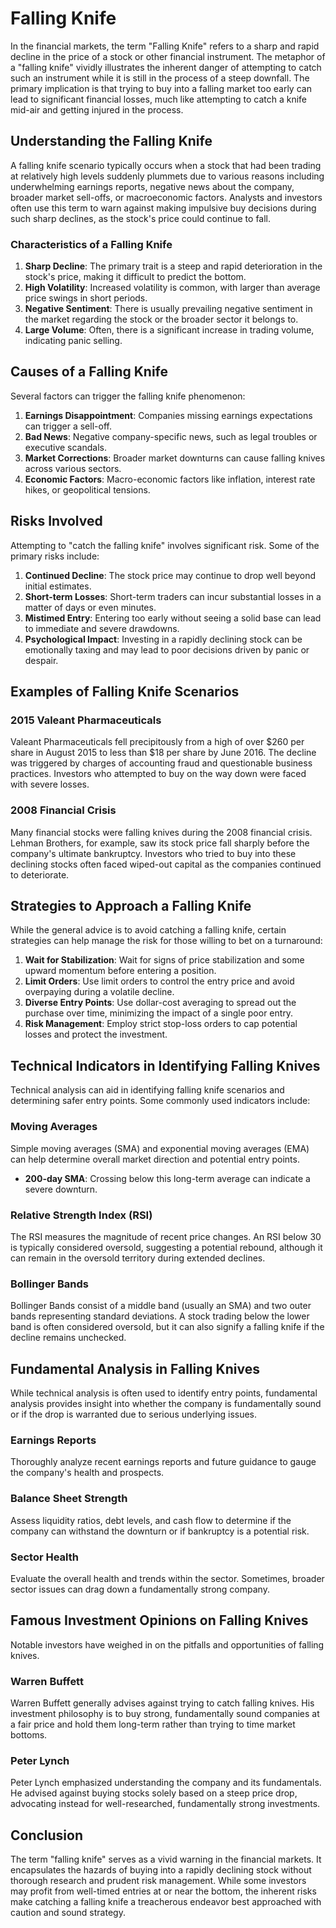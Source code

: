# Falling Knife

In the financial markets, the term "Falling Knife" refers to a sharp and rapid decline in the price of a stock or other financial instrument. The metaphor of a "falling knife" vividly illustrates the inherent danger of attempting to catch such an instrument while it is still in the process of a steep downfall. The primary implication is that trying to buy into a falling market too early can lead to significant financial losses, much like attempting to catch a knife mid-air and getting injured in the process.

## Understanding the Falling Knife

A falling knife scenario typically occurs when a stock that had been trading at relatively high levels suddenly plummets due to various reasons including underwhelming earnings reports, negative news about the company, broader market sell-offs, or macroeconomic factors. Analysts and investors often use this term to warn against making impulsive buy decisions during such sharp declines, as the stock's price could continue to fall.

### Characteristics of a Falling Knife

1. **Sharp Decline**: The primary trait is a steep and rapid deterioration in the stock's price, making it difficult to predict the bottom.
2. **High Volatility**: Increased volatility is common, with larger than average price swings in short periods.
3. **Negative Sentiment**: There is usually prevailing negative sentiment in the market regarding the stock or the broader sector it belongs to.
4. **Large Volume**: Often, there is a significant increase in trading volume, indicating panic selling.

## Causes of a Falling Knife

Several factors can trigger the falling knife phenomenon:

1. **Earnings Disappointment**: Companies missing earnings expectations can trigger a sell-off.
2. **Bad News**: Negative company-specific news, such as legal troubles or executive scandals.
3. **Market Corrections**: Broader market downturns can cause falling knives across various sectors.
4. **Economic Factors**: Macro-economic factors like inflation, interest rate hikes, or geopolitical tensions.

## Risks Involved

Attempting to "catch the falling knife" involves significant risk. Some of the primary risks include:

1. **Continued Decline**: The stock price may continue to drop well beyond initial estimates.
2. **Short-term Losses**: Short-term traders can incur substantial losses in a matter of days or even minutes.
3. **Mistimed Entry**: Entering too early without seeing a solid base can lead to immediate and severe drawdowns.
4. **Psychological Impact**: Investing in a rapidly declining stock can be emotionally taxing and may lead to poor decisions driven by panic or despair.

## Examples of Falling Knife Scenarios

### 2015 Valeant Pharmaceuticals

Valeant Pharmaceuticals fell precipitously from a high of over $260 per share in August 2015 to less than $18 per share by June 2016. The decline was triggered by charges of accounting fraud and questionable business practices. Investors who attempted to buy on the way down were faced with severe losses.

### 2008 Financial Crisis

Many financial stocks were falling knives during the 2008 financial crisis. Lehman Brothers, for example, saw its stock price fall sharply before the company's ultimate bankruptcy. Investors who tried to buy into these declining stocks often faced wiped-out capital as the companies continued to deteriorate.

## Strategies to Approach a Falling Knife

While the general advice is to avoid catching a falling knife, certain strategies can help manage the risk for those willing to bet on a turnaround:

1. **Wait for Stabilization**: Wait for signs of price stabilization and some upward momentum before entering a position.
2. **Limit Orders**: Use limit orders to control the entry price and avoid overpaying during a volatile decline.
3. **Diverse Entry Points**: Use dollar-cost averaging to spread out the purchase over time, minimizing the impact of a single poor entry.
4. **Risk Management**: Employ strict stop-loss orders to cap potential losses and protect the investment.

## Technical Indicators in Identifying Falling Knives

Technical analysis can aid in identifying falling knife scenarios and determining safer entry points. Some commonly used indicators include:

### Moving Averages

Simple moving averages (SMA) and exponential moving averages (EMA) can help determine overall market direction and potential entry points.

- **200-day SMA**: Crossing below this long-term average can indicate a severe downturn.

### Relative Strength Index (RSI)

The RSI measures the magnitude of recent price changes. An RSI below 30 is typically considered oversold, suggesting a potential rebound, although it can remain in the oversold territory during extended declines.

### Bollinger Bands

Bollinger Bands consist of a middle band (usually an SMA) and two outer bands representing standard deviations. A stock trading below the lower band is often considered oversold, but it can also signify a falling knife if the decline remains unchecked.

## Fundamental Analysis in Falling Knives

While technical analysis is often used to identify entry points, fundamental analysis provides insight into whether the company is fundamentally sound or if the drop is warranted due to serious underlying issues.

### Earnings Reports

Thoroughly analyze recent earnings reports and future guidance to gauge the company's health and prospects.

### Balance Sheet Strength

Assess liquidity ratios, debt levels, and cash flow to determine if the company can withstand the downturn or if bankruptcy is a potential risk.

### Sector Health

Evaluate the overall health and trends within the sector. Sometimes, broader sector issues can drag down a fundamentally strong company.

## Famous Investment Opinions on Falling Knives

Notable investors have weighed in on the pitfalls and opportunities of falling knives.

### Warren Buffett

Warren Buffett generally advises against trying to catch falling knives. His investment philosophy is to buy strong, fundamentally sound companies at a fair price and hold them long-term rather than trying to time market bottoms.

### Peter Lynch

Peter Lynch emphasized understanding the company and its fundamentals. He advised against buying stocks solely based on a steep price drop, advocating instead for well-researched, fundamentally strong investments.

## Conclusion

The term "falling knife" serves as a vivid warning in the financial markets. It encapsulates the hazards of buying into a rapidly declining stock without thorough research and prudent risk management. While some investors may profit from well-timed entries at or near the bottom, the inherent risks make catching a falling knife a treacherous endeavor best approached with caution and sound strategy.